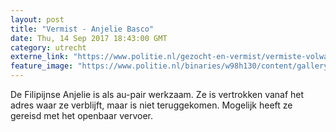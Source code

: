 ```yaml
---
layout: post
title: "Vermist - Anjelie Basco"
date: Thu, 14 Sep 2017 18:43:00 GMT
category: utrecht
externe_link: "https://www.politie.nl/gezocht-en-vermist/vermiste-volwassenen/2017/september/anjelie-basco.html"
feature_image: "https://www.politie.nl/binaries/w98h130/content/gallery/politie/vermist/vermiste-volwassenen/2017/september/anjelie-basco.jpg"
---
```


De Filipijnse Anjelie is als au-pair werkzaam. Ze is vertrokken vanaf het adres waar ze verblijft, maar is niet teruggekomen. Mogelijk heeft ze gereisd met het openbaar vervoer.
